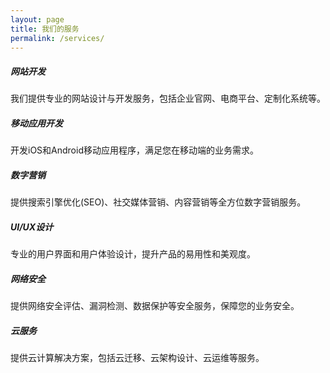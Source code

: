 ```yaml
---
layout: page
title: 我们的服务
permalink: /services/
---
```


<div class="row">
  <div class="col-md-4 mb-4">
    <div class="card h-100">
      <div class="card-body">
        <h5 class="card-title"><i class="bi bi-laptop me-2"></i> 网站开发</h5>
        <p class="card-text">我们提供专业的网站设计与开发服务，包括企业官网、电商平台、定制化系统等。</p>
      </div>
    </div>
  </div>
  
  <div class="col-md-4 mb-4">
    <div class="card h-100">
      <div class="card-body">
        <h5 class="card-title"><i class="bi bi-phone me-2"></i> 移动应用开发</h5>
        <p class="card-text">开发iOS和Android移动应用程序，满足您在移动端的业务需求。</p>
      </div>
    </div>
  </div>
  
  <div class="col-md-4 mb-4">
    <div class="card h-100">
      <div class="card-body">
        <h5 class="card-title"><i class="bi bi-search me-2"></i> 数字营销</h5>
        <p class="card-text">提供搜索引擎优化(SEO)、社交媒体营销、内容营销等全方位数字营销服务。</p>
      </div>
    </div>
  </div>
  
  <div class="col-md-4 mb-4">
    <div class="card h-100">
      <div class="card-body">
        <h5 class="card-title"><i class="bi bi-palette me-2"></i> UI/UX设计</h5>
        <p class="card-text">专业的用户界面和用户体验设计，提升产品的易用性和美观度。</p>
      </div>
    </div>
  </div>
  
  <div class="col-md-4 mb-4">
    <div class="card h-100">
      <div class="card-body">
        <h5 class="card-title"><i class="bi bi-shield-check me-2"></i> 网络安全</h5>
        <p class="card-text">提供网络安全评估、漏洞检测、数据保护等安全服务，保障您的业务安全。</p>
      </div>
    </div>
  </div>
  
  <div class="col-md-4 mb-4">
    <div class="card h-100">
      <div class="card-body">
        <h5 class="card-title"><i class="bi bi-cloud me-2"></i> 云服务</h5>
        <p class="card-text">提供云计算解决方案，包括云迁移、云架构设计、云运维等服务。</p>
      </div>
    </div>
  </div>
</div>